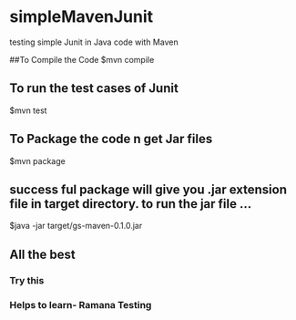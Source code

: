 # simpleMavenJunit
testing simple Junit in Java code with Maven

##To Compile the Code
$mvn compile

## To run the test cases of Junit
$mvn test

## To Package the code n get Jar files 
$mvn package

## success ful package will give you .jar extension file in target directory. to run the jar file ...
$java -jar target/gs-maven-0.1.0.jar

## All the best
### Try this
### Helps to learn- Ramana Testing


